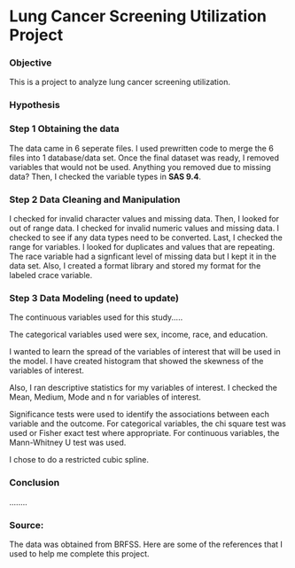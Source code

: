 

# Lung Cancer Screening Utilization Project

### Objective
This is a project to analyze lung cancer screening utilization. 

### Hypothesis 

### Step 1 Obtaining the data

The data came in 6 seperate files. I used prewritten code to merge the 6 files into 1 database/data set. 
Once the final dataset was ready, I removed variables that would not be used. 
Anything you removed due to missing data?
Then, I checked the variable types in **SAS 9.4**.
 
### Step 2 Data Cleaning and Manipulation 
 I checked for invalid character values and missing data. Then, I looked for out of range data. 
 I checked for invalid numeric values and missing data. I checked to see if any data types need to be converted.
 Last, I checked the range for variables. I looked for duplicates and values that are repeating. The race variable had a 
 signficant level of missing data but I kept it in the data set. Also, I created a format library and stored my format for the labeled crace variable. 

### Step 3 Data Modeling (need to update)

The continuous variables used for this study..... 

The categorical variables used were sex, income, race, and education. 

I wanted to learn the spread of the variables of interest that will be used in the model. 
I have created histogram that showed the skewness of the variables of interest. 

Also, I ran descriptive statistics for my variables of interest. I checked the Mean, Medium, Mode and n for variables of interest. 

Significance tests were used to identify the associations between each variable and the outcome. For categorical variables, the chi square test was used or Fisher exact test where appropriate. For continuous variables, the Mann-Whitney U test was used. 

I chose to do a restricted cubic spline. 

### Conclusion

........

### Source:

The data was obtained from BRFSS. 
Here are some of the references that I used to help me complete this project. 




